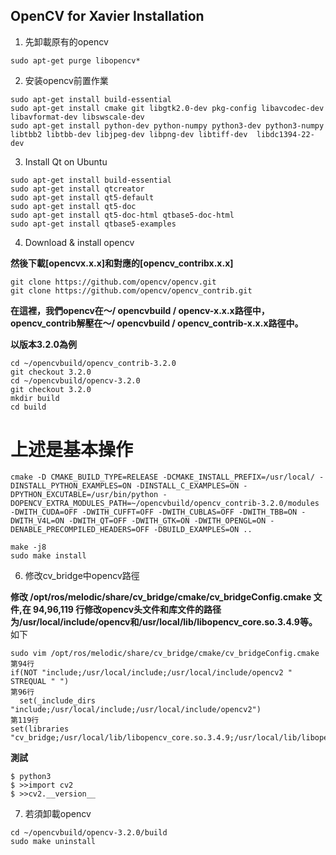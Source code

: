 OpenCV for Xavier Installation
-----------------
1. 先卸載原有的opencv
```
sudo apt-get purge libopencv*
```
2. 安装opencv前置作業
```
sudo apt-get install build-essential
sudo apt-get install cmake git libgtk2.0-dev pkg-config libavcodec-dev libavformat-dev libswscale-dev
sudo apt-get install python-dev python-numpy python3-dev python3-numpy libtbb2 libtbb-dev libjpeg-dev libpng-dev libtiff-dev  libdc1394-22-dev
```

3. Install Qt on Ubuntu
```
sudo apt-get install build-essential
sudo apt-get install qtcreator
sudo apt-get install qt5-default
sudo apt-get install qt5-doc
sudo apt-get install qt5-doc-html qtbase5-doc-html
sudo apt-get install qtbase5-examples
```
4. Download & install opencv

**然後下載[opencvx.x.x]和對應的[opencv_contribx.x.x]**
```
git clone https://github.com/opencv/opencv.git
git clone https://github.com/opencv/opencv_contrib.git

```
**在這裡，我們opencv在〜/ opencvbuild / opencv-x.x.x路徑中，opencv_contrib解壓在〜/ opencvbuild / opencv_contrib-x.x.x路徑中。**

**以版本3.2.0為例**

```
cd ~/opencvbuild/opencv_contrib-3.2.0
git checkout 3.2.0
cd ~/opencvbuild/opencv-3.2.0
git checkout 3.2.0
mkdir build
cd build
```
# 上述是基本操作
```
cmake -D CMAKE_BUILD_TYPE=RELEASE -DCMAKE_INSTALL_PREFIX=/usr/local/ -DINSTALL_PYTHON_EXAMPLES=ON -DINSTALL_C_EXAMPLES=ON -DPYTHON_EXCUTABLE=/usr/bin/python -DOPENCV_EXTRA_MODULES_PATH=~/opencvbuild/opencv_contrib-3.2.0/modules -DWITH_CUDA=OFF -DWITH_CUFFT=OFF -DWITH_CUBLAS=OFF -DWITH_TBB=ON -DWITH_V4L=ON -DWITH_QT=OFF -DWITH_GTK=ON -DWITH_OPENGL=ON -DENABLE_PRECOMPILED_HEADERS=OFF -DBUILD_EXAMPLES=ON ..

make -j8
sudo make install
```
6. 修改cv_bridge中opencv路徑

**修改 /opt/ros/melodic/share/cv_bridge/cmake/cv_bridgeConfig.cmake 文件,在 94,96,119 行修改opencv头文件和库文件的路径为/usr/local/include/opencv和/usr/local/lib/libopencv_core.so.3.4.9等。**
如下
```
sudo vim /opt/ros/melodic/share/cv_bridge/cmake/cv_bridgeConfig.cmake
第94行
if(NOT "include;/usr/local/include;/usr/local/include/opencv2 " STREQUAL " ")
第96行
  set(_include_dirs "include;/usr/local/include;/usr/local/include/opencv2")
第119行
set(libraries "cv_bridge;/usr/local/lib/libopencv_core.so.3.4.9;/usr/local/lib/libopencv_imgproc.so.3.4.9;/usr/local/lib/libopencv_imgcodecs.so.3.4.9")
```
**測試**
```
$ python3
$ >>import cv2
$ >>cv2.__version__
```

7. 若須卸載opencv
```
cd ~/opencvbuild/opencv-3.2.0/build
sudo make uninstall
```

